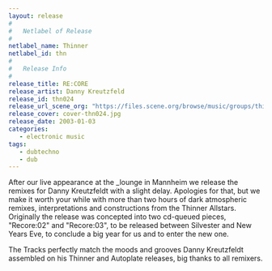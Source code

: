 ```yaml
---
layout: release
#
#   Netlabel of Release
#
netlabel_name: Thinner
netlabel_id: thn
#
#   Release Info
#
release_title: RE:CORE
release_artist: Danny Kreutzfeld
release_id: thn024
release_url_scene_org: "https://files.scene.org/browse/music/groups/thinner/"
release_cover: cover-thn024.jpg
release_date: 2003-01-03
categories:
   - electronic music
tags:
   - dubtechno
   - dub
---
```

After our live appearance at the _lounge in Mannheim we release the remixes for Danny Kreutzfeldt with a slight delay. Apologies for that, but we make it worth your while with more than two hours of dark atmospheric remixes, interpretations and constructions from the Thinner Allstars. Originally the release was concepted into two cd-queued pieces, "Recore:02" and "Recore:03", to be released between Silvester and New Years Eve, to conclude a big year for us and to enter the new one.

The Tracks perfectly match the moods and grooves Danny Kreutzfeldt assembled on his Thinner and Autoplate releases, big thanks to all remixers.